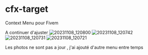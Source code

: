 # cfx-target
Context Menu pour Fivem

A continuer d'ajuster
![20231108_120800](https://github.com/papabaldas/cfx-target/assets/65123019/c3164a61-029e-4846-83eb-b7799c564f4b)
![20231108_120742](https://github.com/papabaldas/cfx-target/assets/65123019/4bee4308-e374-4ce5-8294-1c1bd33b6f2a)
![20231108_120731](https://github.com/papabaldas/cfx-target/assets/65123019/82a9a6ab-4107-4e8a-a943-a0ee0ab31ef9)
![20231108_120721](https://github.com/papabaldas/cfx-target/assets/65123019/a5a90335-ce38-423e-b253-6cc6af30ef9e)


Les photos ne sont pas a jour , j'ai ajouté d'autre menu entre temps
